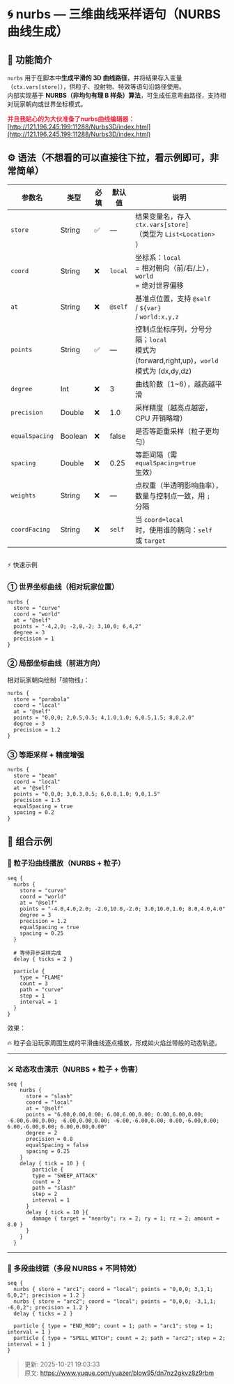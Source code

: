 # 🌀 nurbs — 三维曲线采样语句（NURBS 曲线生成）

## 🧩 功能简介
`nurbs` 用于在脚本中**生成平滑的 3D 曲线路径**，并将结果存入变量（`ctx.vars[store]`），供粒子、投射物、特效等语句沿路径使用。  
内部实现基于 **NURBS（非均匀有理 B 样条）算法**，可生成任意弯曲路径，支持相对玩家朝向或世界坐标模式。

**<font style="color:#DF2A3F;">并且我贴心的为大伙准备了nurbs曲线编辑器：</font>**  
[http://121.196.245.199:11288/Nurbs3D/index.html](http://121.196.245.199:11288/Nurbs3D/index.html)

## ⚙️ 语法（不想看的可以直接往下拉，看示例即可，非常简单）
| 参数名 | 类型 | 必填 | 默认值 | 说明 |
| --- | --- | --- | --- | --- |
| `store` | String | ✅ | — | 结果变量名，存入 `ctx.vars[store]`<br/>（类型为 `List<Location>`<br/>） |
| `coord` | String | ❌ | `local` | 坐标系：`local`<br/> = 相对朝向（前/右/上），`world`<br/> = 绝对世界偏移 |
| `at` | String | ❌ | `@self` | 基准点位置，支持 `@self`<br/> / `${var}`<br/> / `world:x,y,z` |
| `points` | String | ✅ | — | 控制点坐标序列，分号分隔；`local`<br/> 模式为 (forward,right,up)，`world`<br/> 模式为 (dx,dy,dz) |
| `degree` | Int | ❌ | 3 | 曲线阶数（1~6），越高越平滑 |
| `precision` | Double | ❌ | 1.0 | 采样精度（越高点越密，CPU 开销略增） |
| `equalSpacing` | Boolean | ❌ | false | 是否等距重采样（粒子更均匀） |
| `spacing` | Double | ❌ | 0.25 | 等距间隔（需 `equalSpacing=true`<br/> 生效） |
| `weights` | String | ❌ | — | 点权重（半透明影响曲率），数量与控制点一致，用 `;`<br/> 分隔 |
| `coordFacing` | String | ❌ | `self` | 当 `coord=local`<br/> 时，使用谁的朝向：`self`<br/> 或 `target` |


##   
⚡ 快速示例
### ① 世界坐标曲线（相对玩家位置）
```plain
nurbs {
  store = "curve"
  coord = "world"
  at = "@self"
  points = "-4,2,0; -2,8,-2; 3,10,0; 6,4,2"
  degree = 3
  precision = 1
}
```

### ② 局部坐标曲线（前进方向）
相对玩家朝向绘制「抛物线」：

```plain
nurbs {
  store = "parabola"
  coord = "local"
  at = "@self"
  points = "0,0,0; 2,0.5,0.5; 4,1.0,1.0; 6,0.5,1.5; 8,0,2.0"
  degree = 3
  precision = 1.2
}
```

### ③ 等距采样 + 精度增强
```plain
nurbs {
  store = "beam"
  coord = "local"
  at = "@self"
  points = "0,0,0; 3,0.3,0.5; 6,0.8,1.0; 9,0,1.5"
  precision = 1.5
  equalSpacing = true
  spacing = 0.2
}
```

## 🧪 组合示例
### 🌌 粒子沿曲线播放（NURBS + 粒子）
```plain
seq {
  nurbs {
    store = "curve"
    coord = "world"
    at = "@self"
    points = "-4.0,4.0,2.0; -2.0,10.0,-2.0; 3.0,10.0,1.0; 8.0,4.0,4.0"
    degree = 3
    precision = 1.2
    equalSpacing = true
    spacing = 0.25
  }

  # 等待异步采样完成
  delay { ticks = 2 }

  particle {
    type = "FLAME"
    count = 3
    path = "curve"
    step = 1
    interval = 1
  }
}
```

效果：

🔥 粒子会沿玩家周围生成的平滑曲线逐点播放，形成如火焰丝带般的动态轨迹。

---

### ⚔️ 动态攻击演示（NURBS + 粒子 + 伤害）
```plain
seq {
    nurbs {
      store = "slash"
      coord = "local"
      at = "@self"
      points = "6.00,0.00,0.00; 6.00,6.00,0.00; 0.00,6.00,0.00; -6.00,6.00,0.00; -6.00,0.00,0.00; -6.00,-6.00,0.00; 0.00,-6.00,0.00; 6.00,-6.00,0.00; 6.00,0.00,0.00"
      degree = 2
      precision = 0.8
      equalSpacing = false
      spacing = 0.25
    }
    delay { tick = 10 } {
        particle {
        type = "SWEEP_ATTACK"
        count = 2
        path = "slash"
        step = 2
        interval = 1
      }
      delay { tick = 10 }{
        damage { target = "nearby"; rx = 2; ry = 1; rz = 2; amount = 8.0 }
      }
    }
  }
```

---

### 🌠 多段曲线链（多段 NURBS + 不同特效）
```plain
seq {
  nurbs { store = "arc1"; coord = "local"; points = "0,0,0; 3,1,1; 6,0,2"; precision = 1.2 }
  nurbs { store = "arc2"; coord = "local"; points = "0,0,0; -3,1,1; -6,0,2"; precision = 1.2 }
  delay { ticks = 2 }

  particle { type = "END_ROD"; count = 1; path = "arc1"; step = 1; interval = 1 }
  particle { type = "SPELL_WITCH"; count = 2; path = "arc2"; step = 2; interval = 1 }
}
```



> 更新: 2025-10-21 19:03:33  
> 原文: <https://www.yuque.com/yuazer/blow95/dn7nz2gkvz8z9rbm>